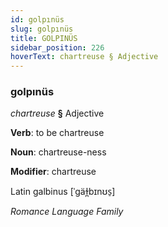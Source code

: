 ```yaml
---
id: golpınüs
slug: golpınüs
title: GOLPINÜS
sidebar_position: 226
hoverText: chartreuse § Adjective
---
```


### golpınüs

*chartreuse* **§** Adjective

**Verb**: to be chartreuse

**Noun**: chartreuse-ness

**Modifier**: chartreuse

Latin galbinus [ˈɡäɫ̪bɪnʊs̠]

*Romance Language Family*